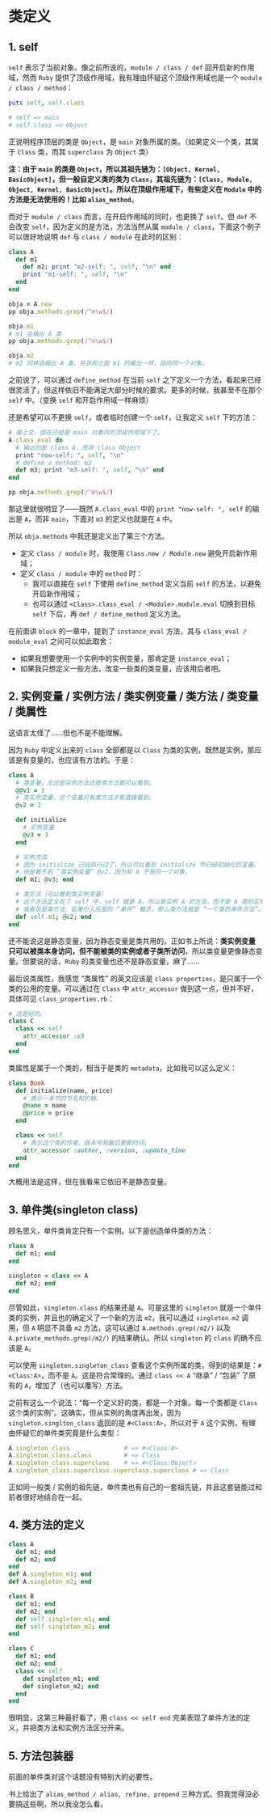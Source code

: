 # 类定义

## 1. self

`self` 表示了当前对象。像之前所说的，`module / class / def` 回开启新的作用域，然而 `Ruby` 提供了顶级作用域，我有理由怀疑这个顶级作用域也是一个 `module / class / method`：

```ruby
puts self, self.class

# self => main
# self.class => Object
```

正说明程序顶层的类是 `Object`，是 `main` 对象所属的类。（如果定义一个类，其属于 `Class` 类，而其 `superclass` 为 `Object` 类）

**注：由于 `main` 的类是 `Object`，所以其祖先链为：`[Object, Kernel, BasicObject]`，但一般自定义类的类为 `Class`，其祖先链为：`[Class, Module, Object, Kernel, BasicObject]`。所以在顶级作用域下，有些定义在 `Module` 中的方法是无法使用的！比如 `alias_method`**。

而对于 `module / class` 而言，在开启作用域的同时，也更换了 `self`。但 `def` 不会改变 `self`，因为定义的是方法，方法当然从属 `module / class`，下面这个例子可以很好地说明 `def` 与 `class / module` 在此时的区别：

```ruby
class A
  def m1
    def m2; print "m2-self: ", self, "\n" end
    print "m1-self: ", self, "\n"
  end
end

obja = A.new
pp obja.methods.grep(/^m\w$/)

obja.m1
# m1 会输出 A 类
pp obja.methods.grep(/^m\w$/)

obja.m2
# m2 同样会输出 A 类，并且和上面 m1 的输出一样，指向同一个对象。
```

之前说了，可以通过 `define_method` 在当前 `self` 之下定义一个方法，看起来已经很灵活了，但这样依旧不能满足大部分时候的要求。更多的时候，我甚至不在那个 `self` 中。（变换 `self` 和开启作用域一样麻烦）

还是希望可以不更换 `self`，或者临时创建一个 `self`，让我定义 `self` 下的方法：

```ruby
# 接上文，现在已经是 main 对象内的顶级作用域下了。
A.class_eval do
  # 输出的是 class A，而非 class Object
  print "now-self: ", self, "\n"
  # define a method: m3
  def m3; print "m3-self: ", self, "\n" end
end

pp obja.methods.grep(/^m\w$/)
```

那这里就很明显了——既然 `A.class_eval` 中的 `print "now-self: ", self` 的输出是 `A`，而非 `main`，下面对 `m3` 的定义也就是在 `A` 中。

所以 `obja.methods` 中我还是定义出了第三个方法。

* 定义 `class / module` 时，我使用 `Class.new / Module.new` 避免开启新作用域；
* 定义 `class / module` 中的 `method` 时：
  * 我可以直接在 `self` 下使用 `define_method` 定义当前 `self` 的方法，以避免开启新作用域；
  * 也可以通过 `<Class>.class_eval / <Module>.module.eval` 切换到目标 `self` 下后，再 `def / define_method` 定义方法。

在前面讲 `block` 的一章中，提到了 `instance_eval` 方法，其与 `class_eval / module_eval` 之间可以如此取舍：

* 如果我想要使用一个实例中的实例变量，那肯定是 `instance_eval`；
* 如果我只想定义一些方法，改变一些类的类变量，应该用后者吧。

## 2. 实例变量 / 实例方法 / 类实例变量 / 类方法 / 类变量 / 类属性

这语言太怪了……但也不是不能理解。

因为 `Ruby` 中定义出来的 `class` 全部都是以 `Class` 为类的实例，既然是实例，那应该是有变量的，也应该有方法的。于是：

```ruby
class A
  # 类变量，无论是实例方法还是类方法都可以看到。
  @@v1 = 1
  # 类实例变量，这个变量只有类方法才能直接看到。
  @v2 = 2

  def initialize
    # 实例变量
    @v3 = 3
  end

  # 实例方法
  # 因为 initialize 已经执行过了，所以可以看到 initialize 中已经初始化的变量。
  # 但是看不到 “类实例变量” @v2，因为和 A 不是同一个对象。
  def m1; @v3; end

  # 类方法（可以看到类实例变量）
  # 这个方法定义在了 self 中，self 就是 A，所以是实例 A 的方法，而不是 A 类的实例的方法。
  # 或者说是类方法，如果引入后面的 “单件” 概念，那么类方法就是 “一个类的单件方法”。
  def self.m1; @v2; end
end
```

还不能说这是静态变量，因为静态变量是类共用的。正如书上所说：**类实例变量 只可以被类本身访问，但不能被类的实例或者子类所访问**，所以类变量更像静态变量。但要说的话，`Ruby` 的类变量也还不是静态变量，麻了……

最后说类属性，我感觉 “类属性” 的英文应该是 `class properties`，是只属于一个类的公用的变量。可以通过在 `Class` 中 `attr_accessor` 做到这一点，但并不好，具体可见 `class_properties.rb`：

```ruby
# 这是好的。
class C
  class << self
    attr_accessor :v3
  end
end
```

类属性是属于一个类的，相当于是类的 `metadata`，比如我可以这么定义：

```ruby
class Book
  def initialize(name, price)
    # 表示一本书的书名和价格。
    @name = name
    @price = price
  end

  class << self
    # 表示这个类的作者、版本号和最后更新时间。
    attr_accessor :author, :version, :update_time
  end
end
```

大概用法是这样，但在我看来它依旧不是静态变量。

## 3. 单件类(singleton class)

顾名思义，单件类肯定只有一个实例。以下是创造单件类的方法：

```ruby
class A
  def m1; end
end

singleton = class << A
  def m2; end
end
```

尽管如此，`singleton.class` 的结果还是 `A`。可是这里的 `singleton` 就是一个单件类的实例，并且也的确定义了一个新的方法 `m2`，我可以通过 `singleton.m2` 调用，但 `A` 明显不具备 `m2` 方法，这可以通过 `A.methods.grep(/m2/)` 以及 `A.private_methods.grep(/m2/)` 的结果确认。所以 `singleton` 的 `class` 的确不应该是 `A`。

可以使用 `singleton.singleton_class` 查看这个实例所属的类，得到的结果是：`#<Class:A>`，而不是 `A`。这是符合常理的。通过 `class << A` “继承” / “包装” 了原有的 `A`，增加了（也可以覆写）方法。

之前有这么一个说法：“每一个定义好的类，都是一个对象。每一个类都是 `Class` 这个类的实例”。这确实，但从实例的角度再出发，因为 `singleton.singlton_class` 返回的是 `#<Class:A>`，所以对于 `A` 这个实例，有理由怀疑它的单件类究竟是什么类型：

```ruby
A.singleton_class               # => #<Class:A>
A.singleton_class.class         # => Class
A.singleton_class.superclass    # => #<Class:Object>
A.singleton_class.superclass.superclass.superclass # => Class
```

正如同一般类 / 实例的祖先链，单件类也有自己的一套祖先链，并且这套链能过和前者很好地结合在一起。

## 4. 类方法的定义

```ruby
class A
  def m1; end
  def m2; end
end
def A.singleton_m1; end
def A.singleton_m2; end

class B
  def m1; end
  def m2; end
  def self.singleton_m1; end
  def self.singleton_m2; end
end

class C
  def m1; end
  def m2; end
  class << self
    def singleton_m1; end
    def singleton_m2; end
  end
end
```

很明显，这第三种最好看了，用 `class << self end` 完美表现了单件方法的定义，并把类方法和实例方法区分开来。

## 5. 方法包装器

前面的单件类对这个话题没有特别大的必要性。

书上给出了 `alias_method / alias, refine, prepend` 三种方式。但我觉得没必要搞这些啊，所以我没怎么看。
